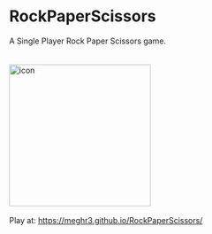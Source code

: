 # RockPaperScissors
A Single Player Rock Paper Scissors game. <br/><br/><br/>
<img width="256" alt="icon" src="https://user-images.githubusercontent.com/79238893/108348527-e78c4800-7207-11eb-9c92-3bcfcaa4961f.png">
<br/><br/>
Play at: https://meghr3.github.io/RockPaperScissors/
